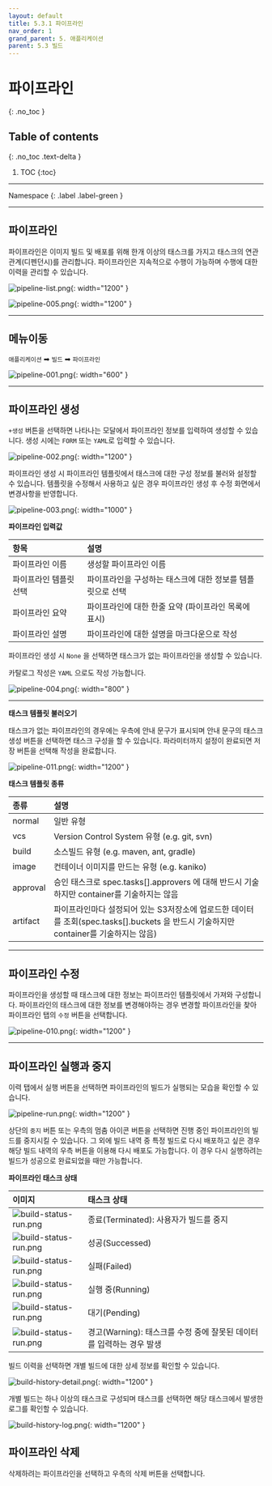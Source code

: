 ```yaml
---
layout: default
title: 5.3.1 파이프라인
nav_order: 1
grand_parent: 5. 애플리케이션
parent: 5.3 빌드
---
```


# 파이프라인 
{: .no_toc }

## Table of contents
{: .no_toc .text-delta }

1. TOC
{:toc}

---

<div class="code-example" markdown="1">
Namespace
{: .label .label-green }
</div>


---

## 파이프라인
파이프라인은 이미지 빌드 및 배포를 위해 한개 이상의 태스크를 가지고 태스크의 연관 관계(디펜던시)를 관리합니다. 파이프라인은 지속적으로 수행이 가능하며 수행에 대한 이력을 관리할 수 있습니다.

![pipeline-list.png](/assets/images/application/pipeline/pipeline-list.png){: width="1200" }

![pipeline-005.png](/assets/images/application/pipeline/pipeline-005.png){: width="1200" }


---

## 메뉴이동

`애플리케이션` ➡ `빌드` ➡ `파이프라인`

![pipeline-001.png](/assets/images/application/pipeline/pipeline-001.png){: width="600" }

---


## 파이프라인 생성

`+생성` 버튼을 선택하면 나타나는 모달에서 파이프라인 정보를 입력하여 생성할 수 있습니다. 
생성 시에는 `FORM` 또는 `YAML`로 입력할 수 있습니다.

![pipeline-002.png](/assets/images/application/pipeline/pipeline-002.png){: width="1200" }

파이프라인 생성 시 파이프라인 템플릿에서 태스크에 대한 구성 정보를 불러와 설정할 수 있습니다. 
템플릿을 수정해서 사용하고 싶은 경우 파이프라인 생성 후 수정 화면에서 변경사항을 반영합니다.


![pipeline-003.png](/assets/images/application/pipeline/pipeline-003.png){: width="1000" }

**파이프라인 입력값**

| 항목        |  설명  |
|:------------|:-------|
| 파이프라인 이름 | 생성할 파이프라인 이름 |
| 파이프라인 템플릿 선택 | 파이프라인을 구성하는 태스크에 대한 정보를 템플릿으로 선택 |
| 파이프라인 요약 | 파이프라인에 대한 한줄 요약 (파이프라인 목록에 표시) |
| 파이프라인 설명 | 파이프라인에 대한 설명을 마크다운으로 작성 |

파이프라인 생성 시 `None` 을 선택하면 태스크가 없는 파이프라인을 생성할 수 있습니다.

카탈로그 작성은 `YAML` 으로도 작성 가능합니다.

![pipeline-004.png](/assets/images/application/pipeline/pipeline-004.png){: width="800" }

---

**태스크 템플릿 불러오기**

태스크가 없는 파이프라인의 경우에는 우측에 안내 문구가 표시되며 안내 문구의 태스크 생성 버튼을 선택하면 태스크 구성을 할 수 있습니다. 파라미터까지 설정이 완료되면 저장 버튼을 선택해 작성을 완료합니다.


![pipeline-011.png](/assets/images/application/pipeline/pipeline-011.png){: width="1200" }

**태스크 템플릿 종류**

| 종류        |  설명  |
|:------------|:-------|
| normal | 일반 유형 |
| vcs | Version Control System 유형 (e.g. git, svn) | 
| build | 소스빌드 유형 (e.g. maven, ant, gradle) | 
| image | 컨테이너 이미지를 만드는 유형 (e.g. kaniko) | 
| approval | 승인 태스크로 spec.tasks[].approvers 에 대해 반드시 기술하지만 container를 기술하지는 않음 |
| artifact | 파이프라인마다 설정되어 있는 S3저장소에 업로드한 데이터를 조회(spec.tasks[].buckets 을 반드시 기술하지만 container를 기술하지는 않음) |


---

## 파이프라인 수정


파이프라인을 생성할 때 태스크에 대한 정보는 파이프라인 템플릿에서 가져와 구성합니다. 파이프라인의 태스크에 대한 정보를 변경해야하는 경우 변경할 파이프라인을 찾아 파이프라인 탭의 `수정` 버튼을 선택합니다.

![pipeline-010.png](/assets/images/application/pipeline/pipeline-010.png){: width="1200" }


---

## 파이프라인 실행과 중지
이력 탭에서 실행 버튼을 선택하면 파이프라인의 빌드가 실행되는 모습을 확인할 수 있습니다.

![pipeline-run.png](/assets/images/application/pipeline/pipeline-run.png){: width="1200" }

상단의 `중지` 버튼 또는 우측의 멈춤 아이콘 버튼을 선택하면 진행 중인 파이프라인의 빌드를 중지시킬 수 있습니다. 그 외에 빌드 내역 중 특정 빌드로 다시 배포하고 싶은 경우 해당 빌드 내역의 우측 버튼을 이용해 다시 배포도 가능합니다. 
이 경우 다시 실행하려는 빌드가 성공으로 완료되었을 때만 가능합니다.


**파이프라인 태스크 상태**

| 이미지        |  태스크 상태  |
|:------------|:-------|
| ![build-status-run.png](/assets/images/application/pipeline/build-status-not-builted.png)        | 종료(Terminated): 사용자가 빌드를 중지 | 
| ![build-status-run.png](/assets/images/application/pipeline/build-status-successed.png)         | 성공(Successed)  | 
| ![build-status-run.png](/assets/images/application/pipeline/build-status-failed.png)          | 실패(Failed)  | 
| ![build-status-run.png](/assets/images/application/pipeline/build-status-running.png)    | 실행 중(Running) | 
| ![build-status-run.png](/assets/images/application/pipeline/build-status-pending.png) | 대기(Pending) |
| ![build-status-run.png](/assets/images/application/pipeline/build-status-unstable.png) | 경고(Warning): 태스크를 수정 중에 잘못된 데이터를 입력하는 경우 발생 |

빌드 이력을 선택하면 개별 빌드에 대한 상세 정보를 확인할 수 있습니다.

![build-history-detail.png](/assets/images/application/pipeline/build-history-detail.png){: width="1200" }

개별 빌드는 하나 이상의 태스크로 구성되며 태스크를 선택하면 해당 태스크에서 발생한 로그를 확인할 수 있습니다.

![build-history-log.png](/assets/images/application/pipeline/build-history-log.png){: width="1200" }


## 파이프라인 삭제

삭제하려는 파이프라인을 선택하고 우측의 삭제 버튼을 선택합니다.